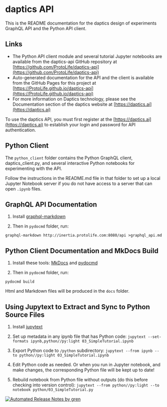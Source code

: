 # daptics API <a class="tocSkip"></a>

This is the README documentation for the daptics design of experiments GraphQL API
and the Python API client.


## Links

* The Python API client module and several tutorial Jupyter notebooks are available
from the daptics-api GitHub repository at
[https://github.com/ProtoLife/daptics-api](https://github.com/ProtoLife/daptics-api)
* Auto-generated documentation for the API and the client is available from the
GitHub Pages for this project at
[https://ProtoLife.github.io/daptics-api](https://ProtoLife.github.io/daptics-api)
* For more information on Daptics technology, please see the Documentation section
of the daptics website at [https://daptics.ai](https://daptics.ai)

To use the daptics API, you must first register at the [https://daptics.ai](https://daptics.ai)
to establish your login and password for API authentication.


## Python Client <a class="tocSkip"></a>

The `python_client` folder contains the Python GraphQL client, daptics_client.py,
and several interactive Python notebooks for experimenting with the API.

Follow the instructions in the README.md file in that folder to set up a local Jupyter Notebook
server if you do not have access to a server that can open `.ipynb` files.


## GraphQL API Documentation <a class="tocSkip"></a>

1. Install [graphql-markdown](https://www.npmjs.com/package/graphql-markdown)

2. Then in `pydocmd` folder, run:

```
graphql-markdown http://inertia.protolife.com:8080/api >graphql_api.md
```

## Python Client Documentation and MkDocs Build <a class="tocSkip"></a>

1. Install these tools: [MkDocs](https://www.mkdocs.org/) and
[pydocmd](https://niklasrosenstein.github.io/pydoc-markdown)

2. Then in `pydocmd` folder, run:

```
pydocmd build
```

Html and Markdown files will be produced in the `docs` folder.


## Using Jupytext to Extract and Sync to Python Source Files <a class="tocSkip"></a>

1. Install [jupytext](https://github.com/mwouts/jupytext)

2. Set up metadata in any ipynb file that has Python code: 
`jupytext --set-formats ipynb,python//py:light 03_SimpleTutorial.ipynb`

3. Export Python code to `/python` subdirectory:
`jupytext --from ipynb --to python//py:light 03_SimpleTutorial.ipynb`

4. Edit Python code as needed. Or when you run in Jupyter notebook, and make changes, the
corresponding Python file will be kept up to date!

5. Rebuild notebook from Python file without outputs (do this before checking into
version control):
`jupytext --from python//py:light --to notebook python/03_SimpleTutorial.py`

[![Automated Release Notes by gren](https://img.shields.io/badge/%F0%9F%A4%96-release%20notes-00B2EE.svg)](https://github-tools.github.io/github-release-notes/)

